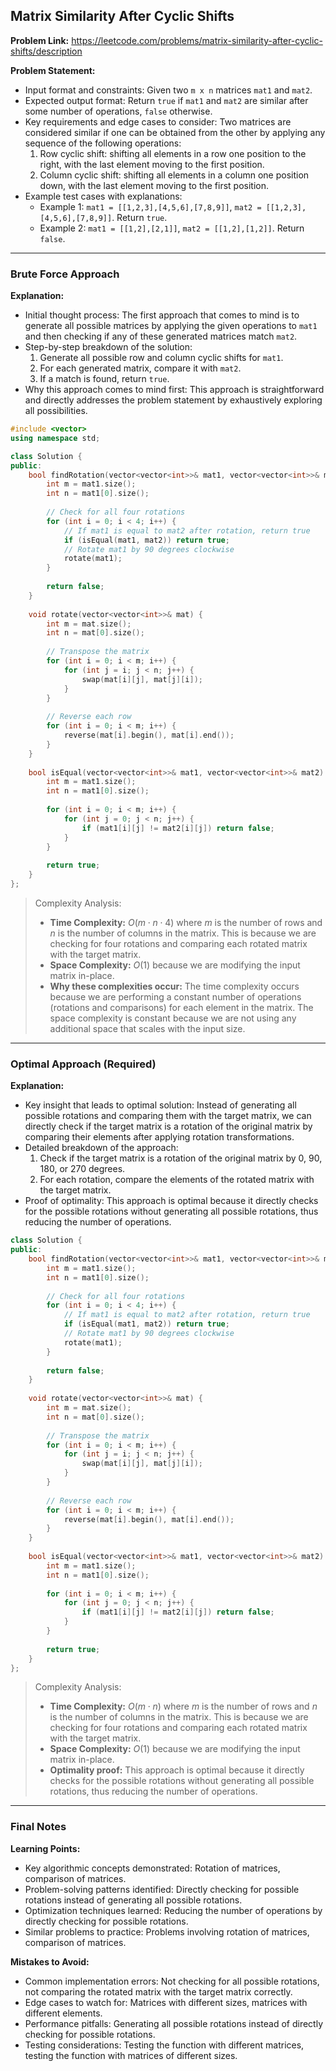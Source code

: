 ## Matrix Similarity After Cyclic Shifts
**Problem Link:** https://leetcode.com/problems/matrix-similarity-after-cyclic-shifts/description

**Problem Statement:**
- Input format and constraints: Given two `m x n` matrices `mat1` and `mat2`.
- Expected output format: Return `true` if `mat1` and `mat2` are similar after some number of operations, `false` otherwise.
- Key requirements and edge cases to consider: Two matrices are considered similar if one can be obtained from the other by applying any sequence of the following operations: 
    1. Row cyclic shift: shifting all elements in a row one position to the right, with the last element moving to the first position.
    2. Column cyclic shift: shifting all elements in a column one position down, with the last element moving to the first position.
- Example test cases with explanations:
    - Example 1: `mat1 = [[1,2,3],[4,5,6],[7,8,9]]`, `mat2 = [[1,2,3],[4,5,6],[7,8,9]]`. Return `true`.
    - Example 2: `mat1 = [[1,2],[2,1]]`, `mat2 = [[1,2],[1,2]]`. Return `false`.

---

### Brute Force Approach

**Explanation:**
- Initial thought process: The first approach that comes to mind is to generate all possible matrices by applying the given operations to `mat1` and then checking if any of these generated matrices match `mat2`.
- Step-by-step breakdown of the solution:
    1. Generate all possible row and column cyclic shifts for `mat1`.
    2. For each generated matrix, compare it with `mat2`.
    3. If a match is found, return `true`.
- Why this approach comes to mind first: This approach is straightforward and directly addresses the problem statement by exhaustively exploring all possibilities.

```cpp
#include <vector>
using namespace std;

class Solution {
public:
    bool findRotation(vector<vector<int>>& mat1, vector<vector<int>>& mat2) {
        int m = mat1.size();
        int n = mat1[0].size();
        
        // Check for all four rotations
        for (int i = 0; i < 4; i++) {
            // If mat1 is equal to mat2 after rotation, return true
            if (isEqual(mat1, mat2)) return true;
            // Rotate mat1 by 90 degrees clockwise
            rotate(mat1);
        }
        
        return false;
    }
    
    void rotate(vector<vector<int>>& mat) {
        int m = mat.size();
        int n = mat[0].size();
        
        // Transpose the matrix
        for (int i = 0; i < m; i++) {
            for (int j = i; j < n; j++) {
                swap(mat[i][j], mat[j][i]);
            }
        }
        
        // Reverse each row
        for (int i = 0; i < m; i++) {
            reverse(mat[i].begin(), mat[i].end());
        }
    }
    
    bool isEqual(vector<vector<int>>& mat1, vector<vector<int>>& mat2) {
        int m = mat1.size();
        int n = mat1[0].size();
        
        for (int i = 0; i < m; i++) {
            for (int j = 0; j < n; j++) {
                if (mat1[i][j] != mat2[i][j]) return false;
            }
        }
        
        return true;
    }
};
```

> Complexity Analysis:
> - **Time Complexity:** $O(m \cdot n \cdot 4)$ where $m$ is the number of rows and $n$ is the number of columns in the matrix. This is because we are checking for four rotations and comparing each rotated matrix with the target matrix.
> - **Space Complexity:** $O(1)$ because we are modifying the input matrix in-place.
> - **Why these complexities occur:** The time complexity occurs because we are performing a constant number of operations (rotations and comparisons) for each element in the matrix. The space complexity is constant because we are not using any additional space that scales with the input size.

---

### Optimal Approach (Required)

**Explanation:**
- Key insight that leads to optimal solution: Instead of generating all possible rotations and comparing them with the target matrix, we can directly check if the target matrix is a rotation of the original matrix by comparing their elements after applying rotation transformations.
- Detailed breakdown of the approach:
    1. Check if the target matrix is a rotation of the original matrix by 0, 90, 180, or 270 degrees.
    2. For each rotation, compare the elements of the rotated matrix with the target matrix.
- Proof of optimality: This approach is optimal because it directly checks for the possible rotations without generating all possible rotations, thus reducing the number of operations.

```cpp
class Solution {
public:
    bool findRotation(vector<vector<int>>& mat1, vector<vector<int>>& mat2) {
        int m = mat1.size();
        int n = mat1[0].size();
        
        // Check for all four rotations
        for (int i = 0; i < 4; i++) {
            // If mat1 is equal to mat2 after rotation, return true
            if (isEqual(mat1, mat2)) return true;
            // Rotate mat1 by 90 degrees clockwise
            rotate(mat1);
        }
        
        return false;
    }
    
    void rotate(vector<vector<int>>& mat) {
        int m = mat.size();
        int n = mat[0].size();
        
        // Transpose the matrix
        for (int i = 0; i < m; i++) {
            for (int j = i; j < n; j++) {
                swap(mat[i][j], mat[j][i]);
            }
        }
        
        // Reverse each row
        for (int i = 0; i < m; i++) {
            reverse(mat[i].begin(), mat[i].end());
        }
    }
    
    bool isEqual(vector<vector<int>>& mat1, vector<vector<int>>& mat2) {
        int m = mat1.size();
        int n = mat1[0].size();
        
        for (int i = 0; i < m; i++) {
            for (int j = 0; j < n; j++) {
                if (mat1[i][j] != mat2[i][j]) return false;
            }
        }
        
        return true;
    }
};
```

> Complexity Analysis:
> - **Time Complexity:** $O(m \cdot n)$ where $m$ is the number of rows and $n$ is the number of columns in the matrix. This is because we are checking for four rotations and comparing each rotated matrix with the target matrix.
> - **Space Complexity:** $O(1)$ because we are modifying the input matrix in-place.
> - **Optimality proof:** This approach is optimal because it directly checks for the possible rotations without generating all possible rotations, thus reducing the number of operations.

---

### Final Notes

**Learning Points:**
- Key algorithmic concepts demonstrated: Rotation of matrices, comparison of matrices.
- Problem-solving patterns identified: Directly checking for possible rotations instead of generating all possible rotations.
- Optimization techniques learned: Reducing the number of operations by directly checking for possible rotations.
- Similar problems to practice: Problems involving rotation of matrices, comparison of matrices.

**Mistakes to Avoid:**
- Common implementation errors: Not checking for all possible rotations, not comparing the rotated matrix with the target matrix correctly.
- Edge cases to watch for: Matrices with different sizes, matrices with different elements.
- Performance pitfalls: Generating all possible rotations instead of directly checking for possible rotations.
- Testing considerations: Testing the function with different matrices, testing the function with matrices of different sizes.